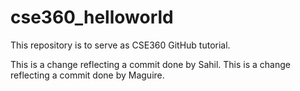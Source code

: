 # cse360_helloworld
This repository is to serve as CSE360 GitHub tutorial.

This is a change reflecting a commit done by Sahil.
This is a change reflecting a commit done by Maguire.